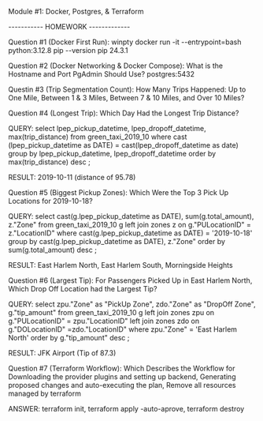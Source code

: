 Module #1: Docker, Postgres, & Terraform

----------- HOMEWORK -------------

Question #1 (Docker First Run):
winpty docker run -it --entrypoint=bash python:3.12.8
pip --version
pip 24.3.1

Question #2 (Docker Networking & Docker Compose):
What is the Hostname and Port PgAdmin Should Use?
postgres:5432

Questin #3 (Trip Segmentation Count):
How Many Trips Happened: Up to One Mile, Between 1 & 3 Miles, Between 7 & 10 Miles, and Over 10 Miles?


Question #4 (Longest Trip):
Which Day Had the Longest Trip Distance?

QUERY:
select 
lpep_pickup_datetime,
lpep_dropoff_datetime,
max(trip_distance)
from green_taxi_2019_10
where cast (lpep_pickup_datetime as DATE) = cast(lpep_dropoff_datetime as date)
group by
lpep_pickup_datetime,
lpep_dropoff_datetime
order by max(trip_distance) desc
;

RESULT:
2019-10-11 (distance of 95.78)

Question #5 (Biggest Pickup Zones):
Which Were the Top 3 Pick Up Locations for 2019-10-18?

QUERY:
select
cast(g.lpep_pickup_datetime as DATE),
sum(g.total_amount),
z."Zone"
from green_taxi_2019_10 g
left join zones z on g."PULocationID" = z."LocationID"
where cast(g.lpep_pickup_datetime as DATE) = '2019-10-18'
group by cast(g.lpep_pickup_datetime as DATE), z."Zone"
order by sum(g.total_amount) desc
;

RESULT:
East Harlem North, East Harlem South, Morningside Heights

Question #6 (Largest Tip):
For Passengers Picked Up in East Harlem North, Which Drop Off Location had the Largest Tip?

QUERY:
select
zpu."Zone" as "PickUp Zone",
zdo."Zone" as "DropOff Zone",
g."tip_amount"
from green_taxi_2019_10 g
left join zones zpu on g."PULocationID" = zpu."LocationID"
left join zones zdo on g."DOLocationID" =zdo."LocationID"
where zpu."Zone" = 'East Harlem North'
order by g."tip_amount" desc
;

RESULT:
JFK Airport (Tip of 87.3)

Question #7 (Terraform Workflow):
Which Describes the Workflow for Downloading the provider plugins and setting up backend, Generating proposed changes and auto-executing the plan, Remove all resources managed by terraform

ANSWER:
terraform init, terraform apply -auto-aprove, terraform destroy
